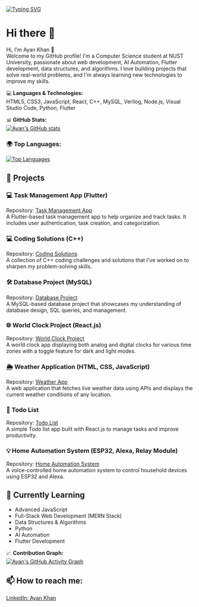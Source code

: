 <a href="https://git.io/typing-svg"><img src="https://readme-typing-svg.demolab.com?font=Fira+Code&weight=600&pause=1000&color=00F71E&width=435&lines=Passionate+Full-Stack+Web+Developer;Flutter+Developer;Ai-Automation" alt="Typing SVG" /></a>

# Hi there 👋

Hi, I'm Ayan Khan 👋  
Welcome to my GitHub profile! I'm a Computer Science student at NUST University, passionate about web development, AI Automation, Flutter development, data structures, and algorithms. I love building projects that solve real-world problems, and I'm always learning new technologies to improve my skills.

💻 **Languages & Technologies:**  
HTML5, CSS3, JavaScript, React, C++, MySQL, Verilog, Node.js, Visual Studio Code, Python, Flutter

📊 **GitHub Stats:**  
[![Ayan's GitHub stats](https://github-readme-stats.vercel.app/api?username=Ayankhann00&show_icons=true&hide=prs&count_private=true&theme=radical)](https://github.com/Ayankhann00)

### 🌍 **Top Languages:**
[![Top Languages](https://github-readme-stats.vercel.app/api/top-langs/?username=Ayankhann00&layout=compact&theme=radical)](https://github.com/Ayankhann00)

## 🚀 **Projects**

### 💻 **Task Management App (Flutter)**  
Repository: [Task Management App](https://github.com/Ayankhann00/task-management-app)  
A Flutter-based task management app to help organize and track tasks. It includes user authentication, task creation, and categorization.

### 💻 **Coding Solutions (C++)**  
Repository: [Coding Solutions](https://github.com/Ayankhann00/coding-solutions)  
A collection of C++ coding challenges and solutions that I've worked on to sharpen my problem-solving skills.

### 🛠️ **Database Project (MySQL)**  
Repository: [Database Project](https://github.com/Ayankhann00/database-project)  
A MySQL-based database project that showcases my understanding of database design, SQL queries, and management.

### 🌐 **World Clock Project (React.js)**  
Repository: [World Clock Project](https://github.com/Ayankhann00/world-clock-project)  
A world clock app displaying both analog and digital clocks for various time zones with a toggle feature for dark and light modes.

### 🌦️ **Weather Application (HTML, CSS, JavaScript)**  
Repository: [Weather App](https://github.com/Ayankhann00/weather-app)  
A web application that fetches live weather data using APIs and displays the current weather conditions of any location.

### 📝 **Todo List**  
Repository: [Todo List](https://github.com/Ayankhann00/todo-list)  
A simple Todo list app built with React.js to manage tasks and improve productivity.

### 💡 **Home Automation System (ESP32, Alexa, Relay Module)**  
Repository: [Home Automation System](https://github.com/Ayankhann00/home-automation-system)  
A voice-controlled home automation system to control household devices using ESP32 and Alexa.

## 🌱 **Currently Learning**
- Advanced JavaScript
- Full-Stack Web Development (MERN Stack)
- Data Structures & Algorithms
- Python
- AI Automation
- Flutter Development

📈 **Contribution Graph:**  
[![Ayan's GitHub Activity Graph](https://activity-graph.herokuapp.com/graph?username=Ayankhann00&theme=github)](https://github.com/Ayankhann00)

## 📫 **How to reach me:**  
[LinkedIn: Ayan Khan](https://www.linkedin.com/in/ayan-khan/)


